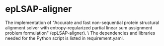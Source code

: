 # epLSAP-aligner
The implementation of "Accurate and fast non-sequential protein structural alignment solver with entropy-regularized partial linear sum assignment problem formulation" (epLSAP-aligner). \\
The dependencies and libraries needed for the Python script is listed in requirement.yaml. 
